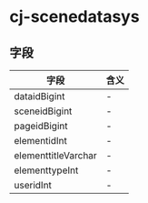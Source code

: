 # cj-scenedatasys

## 字段
字段|含义
---|---
dataidBigint|-
sceneidBigint|-
pageidBigint|-
elementidInt|-
elementtitleVarchar|-
elementtypeInt|-
useridInt|-

